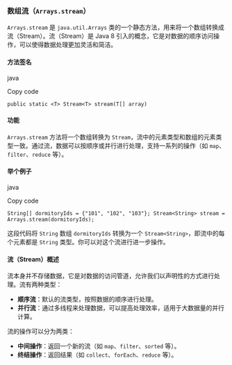 ### **数组流（`Arrays.stream`）**

`Arrays.stream` 是 `java.util.Arrays` 类的一个静态方法，用来将一个数组转换成流（Stream）。流（Stream）是 Java 8 引入的概念，它是对数据的顺序访问操作，可以使得数据处理更加灵活和简洁。

#### **方法签名**

java

Copy code

`public static <T> Stream<T> stream(T[] array)`

#### **功能**

`Arrays.stream` 方法将一个数组转换为 `Stream`，流中的元素类型和数组的元素类型一致。通过流，数据可以按顺序或并行进行处理，支持一系列的操作（如 `map`、`filter`、`reduce` 等）。

#### **举个例子**

java

Copy code

`String[] dormitoryIds = {"101", "102", "103"}; Stream<String> stream = Arrays.stream(dormitoryIds);`

这段代码将 `String` 数组 `dormitoryIds` 转换为一个 `Stream<String>`，即流中的每个元素都是 `String` 类型。你可以对这个流进行进一步操作。

#### **流（Stream）概述**

流本身并不存储数据，它是对数据的访问管道，允许我们以声明性的方式进行处理。流有两种类型：

- **顺序流**：默认的流类型，按照数据的顺序进行处理。
- **并行流**：通过多线程来处理数据，可以提高处理效率，适用于大数据量的并行计算。

流的操作可以分为两类：

- **中间操作**：返回一个新的流（如 `map`、`filter`、`sorted` 等）。
- **终结操作**：返回结果（如 `collect`、`forEach`、`reduce` 等）。